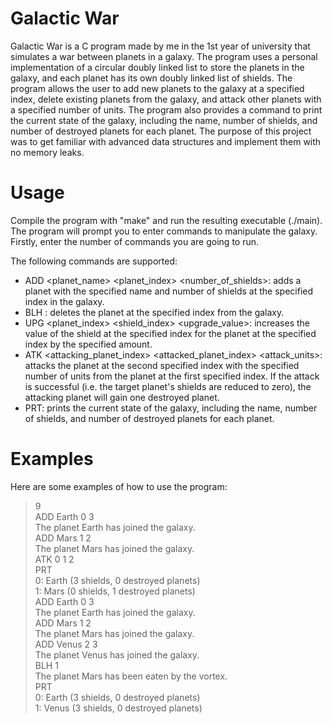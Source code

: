 # Galactic War
Galactic War is a C program made by me in the 1st year of university that simulates a war between planets in a galaxy. The program uses a personal implementation of a circular doubly linked list to store the planets in the galaxy, and each planet has its own doubly linked list of shields. The program allows the user to add new planets to the galaxy at a specified index, delete existing planets from the galaxy, and attack other planets with a specified number of units. The program also provides a command to print the current state of the galaxy, including the name, number of shields, and number of destroyed planets for each planet. The purpose of this project was to get familiar with advanced data structures and implement them with no memory leaks. <br>

# Usage
Compile the program with "make" and run the resulting executable (./main). The program will prompt you to enter commands to manipulate the galaxy. Firstly, enter the number of commands you are going to run. <br>

The following commands are supported:

- ADD <planet_name> <planet_index> <number_of_shields>: adds a planet with the specified name and number of shields at the specified index in the galaxy. <br>
- BLH <index>: deletes the planet at the specified index from the galaxy. <br>
- UPG <planet_index> <shield_index> <upgrade_value>: increases the value of the shield at the specified index for the planet at the specified index by the specified amount. <br>
- ATK <attacking_planet_index> <attacked_planet_index> <attack_units>: attacks the planet at the second specified index with the specified number of units from the planet at the first specified index. If the attack is successful (i.e. the target planet's shields are reduced to zero), the attacking planet will gain one destroyed planet. <br>
- PRT: prints the current state of the galaxy, including the name, number of shields, and number of destroyed planets for each planet. <br>

# Examples
Here are some examples of how to use the program:

> 9 <br>
> ADD Earth 0 3 <br>
The planet Earth has joined the galaxy. <br>
> ADD Mars 1 2 <br>
The planet Mars has joined the galaxy. <br>
> ATK 0 1 2 <br>
> PRT <br>
0: Earth (3 shields, 0 destroyed planets) <br>
1: Mars (0 shields, 1 destroyed planets) <br>
> ADD Earth 0 3 <br>
The planet Earth has joined the galaxy. <br>
> ADD Mars 1 2 <br>
The planet Mars has joined the galaxy. <br>
> ADD Venus 2 3 <br>
The planet Venus has joined the galaxy. <br>
> BLH 1 <br>
The planet Mars has been eaten by the vortex. <br>
> PRT <br>
0: Earth (3 shields, 0 destroyed planets) <br>
1: Venus (3 shields, 0 destroyed planets) <br>
